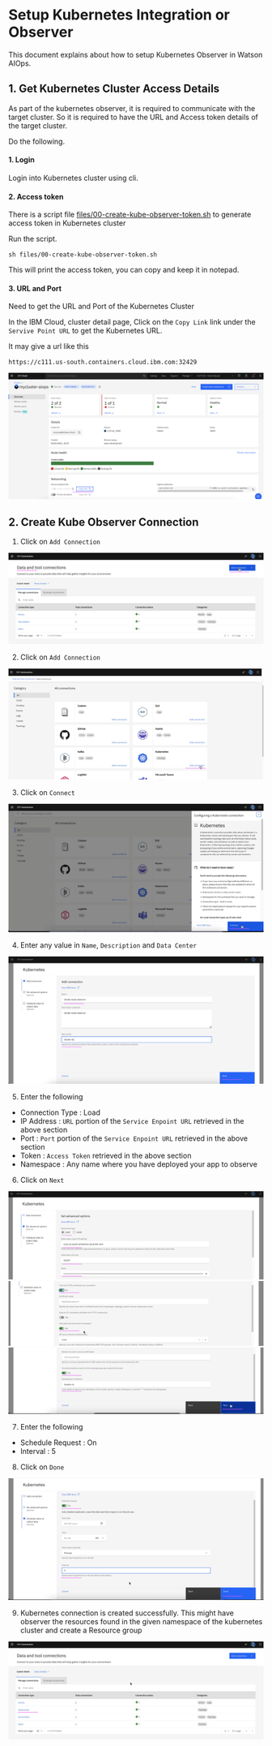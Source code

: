 # Setup Kubernetes Integration or Observer

This document explains about how to setup Kubernetes Observer in Watson AIOps.

## 1. Get Kubernetes Cluster Access Details

As part of the kubernetes observer, it is required to communicate with the target cluster. So it is required to have the URL and Access token details of the target cluster. 

Do the following.


#### 1. Login

Login into Kubernetes cluster using cli.

#### 2. Access token 

There is a script file [files/00-create-kube-observer-token.sh](./files/00-create-kube-observer-token.sh) to generate access token in Kubernetes cluster

Run the script.

```
sh files/00-create-kube-observer-token.sh
```

This will print the access token, you can copy and keep it in notepad.

#### 3. URL and Port 

Need to get the URL and Port of the Kubernetes Cluster

In the IBM Cloud, cluster detail page, Click on the `Copy Link` link under the `Servive Point URL` to get the Kubernetes URL. 

It may give a url like this 

```
https://c111.us-south.containers.cloud.ibm.com:32429
```

<img src="images/image-00020.png">

## 2. Create Kube Observer Connection

1. Click on `Add Connection`

<img src="images/image-00001.png">

2. Click on `Add Connection`

<img src="images/image-00002.png">

3. Click on `Connect`

<img src="images/image-00003.png">

4. Enter any value in `Name`,  `Description` and `Data Center`

<img src="images/image-00004.png">

5. Enter the following

 - Connection Type : Load
 - IP Address : `URL` portion of the `Service Enpoint URL` retrieved in the above section
 - Port : `Port` portion of the `Service Enpoint URL` retrieved in the above section
 - Token : `Access Token` retrieved in the above section
 - Namespace : Any name where you have deployed your app to observe

6. Click on `Next`

<img src="images/image-00005.png">
<img src="images/image-00006.png">
<img src="images/image-00007.png">

7. Enter the following

 - Schedule Request : On
 - Interval : 5

8. Click on `Done`

<img src="images/image-00008.png">

9. Kubernetes connection is created successfully. This might have observer the resources found in the given namespace of the kubernetes cluster and create a Resource group

<img src="images/image-00009.png">

